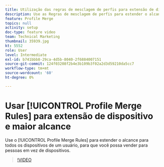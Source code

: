 ```yaml
---
title: Utilização das regras de mesclagem de perfis para extensão de dispositivos e maior alcance
description: Use as Regras de mesclagem de perfis para estender o alcance para todos os dispositivos de um usuário, para que você possa vender para pessoas em vez de dispositivos.
feature: Profile Merge
topics: null
activity: setup
doc-type: feature video
team: Technical Marketing
thumbnail: 35939.jpg
kt: 5552
role: User
level: Intermediate
exl-id: b741bbb8-29ca-4d5b-8040-2f6884007151
source-git-commit: 124f03208f2b4e3b109b3f02a2d3d59210da5cc7
workflow-type: tm+mt
source-wordcount: '60'
ht-degree: 0%

---
```


# Usar [!UICONTROL Profile Merge Rules] para extensão de dispositivo e maior alcance

Use o [!UICONTROL Profile Merge Rules] para estender o alcance para todos os dispositivos de um usuário, para que você possa vender para pessoas em vez de dispositivos.

>[!VIDEO](https://video.tv.adobe.com/v/40027/?quality=12&learn=on&captions=por_br)
